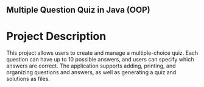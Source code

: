 ## Multiple Question Quiz in Java (OOP)
# Project Description

This project allows users to create and manage a multiple-choice quiz. Each question can have up to 10 possible answers, and users can specify which answers are correct. The application supports adding, printing, and organizing questions and answers, as well as generating a quiz and solutions as files.
